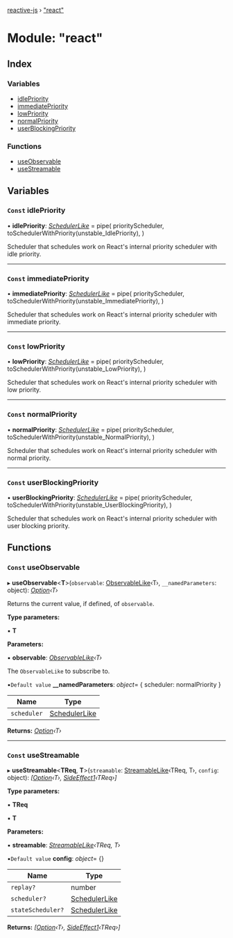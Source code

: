 [reactive-js](../README.md) › ["react"](_react_.md)

# Module: "react"

## Index

### Variables

* [idlePriority](_react_.md#const-idlepriority)
* [immediatePriority](_react_.md#const-immediatepriority)
* [lowPriority](_react_.md#const-lowpriority)
* [normalPriority](_react_.md#const-normalpriority)
* [userBlockingPriority](_react_.md#const-userblockingpriority)

### Functions

* [useObservable](_react_.md#const-useobservable)
* [useStreamable](_react_.md#const-usestreamable)

## Variables

### `Const` idlePriority

• **idlePriority**: *[SchedulerLike](../interfaces/_scheduler_.schedulerlike.md)* = pipe(
  priorityScheduler,
  toSchedulerWithPriority(unstable_IdlePriority),
)

Scheduler that schedules work on React's internal priority scheduler with idle priority.

___

### `Const` immediatePriority

• **immediatePriority**: *[SchedulerLike](../interfaces/_scheduler_.schedulerlike.md)* = pipe(
  priorityScheduler,
  toSchedulerWithPriority(unstable_ImmediatePriority),
)

Scheduler that schedules work on React's internal priority scheduler with immediate priority.

___

### `Const` lowPriority

• **lowPriority**: *[SchedulerLike](../interfaces/_scheduler_.schedulerlike.md)* = pipe(
  priorityScheduler,
  toSchedulerWithPriority(unstable_LowPriority),
)

Scheduler that schedules work on React's internal priority scheduler with low priority.

___

### `Const` normalPriority

• **normalPriority**: *[SchedulerLike](../interfaces/_scheduler_.schedulerlike.md)* = pipe(
  priorityScheduler,
  toSchedulerWithPriority(unstable_NormalPriority),
)

Scheduler that schedules work on React's internal priority scheduler with normal priority.

___

### `Const` userBlockingPriority

• **userBlockingPriority**: *[SchedulerLike](../interfaces/_scheduler_.schedulerlike.md)* = pipe(
  priorityScheduler,
  toSchedulerWithPriority(unstable_UserBlockingPriority),
)

Scheduler that schedules work on React's internal priority scheduler with user blocking priority.

## Functions

### `Const` useObservable

▸ **useObservable**<**T**>(`observable`: [ObservableLike](../interfaces/_observable_.observablelike.md)‹T›, `__namedParameters`: object): *[Option](_option_.md#option)‹T›*

Returns the current value, if defined, of `observable`.

**Type parameters:**

▪ **T**

**Parameters:**

▪ **observable**: *[ObservableLike](../interfaces/_observable_.observablelike.md)‹T›*

The `ObservableLike` to subscribe to.

▪`Default value`  **__namedParameters**: *object*= { scheduler: normalPriority }

Name | Type |
------ | ------ |
`scheduler` | [SchedulerLike](../interfaces/_scheduler_.schedulerlike.md) |

**Returns:** *[Option](_option_.md#option)‹T›*

___

### `Const` useStreamable

▸ **useStreamable**<**TReq**, **T**>(`streamable`: [StreamableLike](../interfaces/_streamable_.streamablelike.md)‹TReq, T›, `config`: object): *[[Option](_option_.md#option)‹T›, [SideEffect1](_functions_.md#sideeffect1)‹TReq›]*

**Type parameters:**

▪ **TReq**

▪ **T**

**Parameters:**

▪ **streamable**: *[StreamableLike](../interfaces/_streamable_.streamablelike.md)‹TReq, T›*

▪`Default value`  **config**: *object*= {}

Name | Type |
------ | ------ |
`replay?` | number |
`scheduler?` | [SchedulerLike](../interfaces/_scheduler_.schedulerlike.md) |
`stateScheduler?` | [SchedulerLike](../interfaces/_scheduler_.schedulerlike.md) |

**Returns:** *[[Option](_option_.md#option)‹T›, [SideEffect1](_functions_.md#sideeffect1)‹TReq›]*

